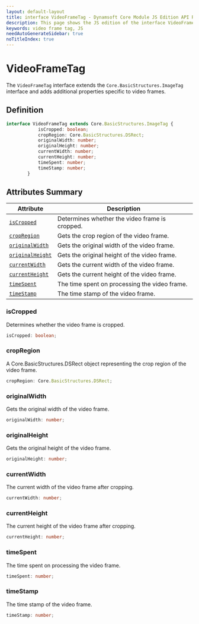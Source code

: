```yaml
---
layout: default-layout
title: interface VideoFrameTag - Dynamsoft Core Module JS Edition API Reference
description: This page shows the JS edition of the interface VideoFrameTag in Dynamsoft Core Module.
keywords: video frame tag, JS
needAutoGenerateSidebar: true
noTitleIndex: true
---
```


# VideoFrameTag

The `VideoFrameTag` interface extends the `Core.BasicStructures.ImageTag` interface and adds additional properties specific to video frames.

## Definition

```typescript
interface VideoFrameTag extends Core.BasicStructures.ImageTag {
            isCropped: boolean;
            cropRegion: Core.BasicStructures.DSRect;
            originalWidth: number; 
            originalHeight: number; 
            currentWidth: number; 
            currentHeight: number;
            timeSpent: number; 
            timeStamp: number; 
        }
```

## Attributes Summary

| Attribute               | Description |
|----------------------|-------------|
| [`isCropped`](#iscropped) | Determines whether the video frame is cropped. |
| [`cropRegion`](#cropRegion) | Gets the crop region of the video frame. |
| [`originalWidth`](#originalWidth) | Gets the original width of the video frame. |
| [`originalHeight`](#originalHeight) | Gets the original height of the video frame. |
| [`currentWidth`](#currentWidth) | Gets the current width of the video frame. |
| [`currentHeight`](#currentHeight) | Gets the current height of the video frame. |
| [`timeSpent`](#timeSpent) | The time spent on processing the video frame. |
| [`timeStamp`](#timeStamp) | The time stamp of the video frame.  |

### isCropped

Determines whether the video frame is cropped.

```typescript
isCropped: boolean;
```

### cropRegion

A Core.BasicStructures.DSRect object representing the crop region of the video frame.

```typescript
cropRegion: Core.BasicStructures.DSRect;
```

### originalWidth

Gets the original width of the video frame.

```typescript
originalWidth: number;
```

### originalHeight

Gets the original height of the video frame.

```typescript
originalHeight: number;
```

### currentWidth

The current width of the video frame after cropping.

```typescript
currentWidth: number;
```

### currentHeight

The current height of the video frame after cropping.

```typescript
currentHeight: number;
```

### timeSpent

The time spent on processing the video frame.

```typescript
timeSpent: number;
```

### timeStamp

The time stamp of the video frame.

```typescript
timeStamp: number;
```